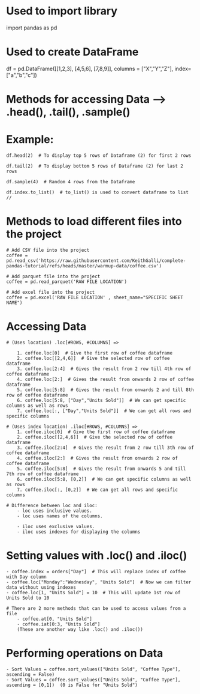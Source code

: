 # Used to import library
import pandas as pd 

# Used to create DataFrame 
df = pd.DataFrame([[1,2,3], [4,5,6], [7,8,9]], columns = ["X","Y","Z"], index=["a","b","c"]) 

# Methods for accessing Data --> .head(), .tail(), .sample()   
# Example:
    df.head(2)  # To display top 5 rows of Dataframe (2) for first 2 rows

    df.tail(2)  # To display bottom 5 rows of Dataframe (2) for last 2 rows

    df.sample(4)  # Random 4 rows from the Dataframe

    df.index.to_list()  # to_list() is used to convert dataframe to list  //

# Methods to load different files into the project

    # Add CSV file into the project
    coffee = pd.read_csv('https://raw.githubusercontent.com/KeithGalli/complete-pandas-tutorial/refs/heads/master/warmup-data/coffee.csv')

    # Add parquet file into the project
    coffee = pd.read_parquet('RAW FILE LOCATION') 

    # Add excel file into the project
    coffee = pd.excel('RAW FILE LOCATION' , sheet_name="SPECIFIC SHEET NAME")

# Accessing Data
    # (Uses location) .loc[#ROWS, #COLUMNS] =>

        1. coffee.loc[0]  # Give the first row of coffee dataframe 
        2. coffee.loc[[2,4,6]]  # Give the selected row of coffee dataframe
        3. coffee.loc[2:4]  # Gives the result from 2 row till 4th row of coffee dataframe
        4. coffee.loc[2:]  # Gives the result from onwards 2 row of coffee dataframe
        5. coffee.loc[5:8]  # Gives the result from onwards 2 and till 8th row of coffee dataframe
        6. coffee.loc[5:8, ["Day","Units Sold"]]  # We can get specific columns as well as rows
        7. coffee.loc[:, ["Day","Units Sold"]]  # We can get all rows and specific columns
    
    # (Uses index location) .iloc[#ROWS, #COLUMNS] =>
        1. coffee.iloc[0]  # Give the first row of coffee dataframe 
        2. coffee.iloc[[2,4,6]]  # Give the selected row of coffee dataframe
        3. coffee.iloc[2:4]  # Gives the result from 2 row till 3th row of coffee dataframe
        4. coffee.iloc[2:]  # Gives the result from onwards 2 row of coffee dataframe
        5. coffee.iloc[5:8]  # Gives the result from onwards 5 and till 7th row of coffee dataframe
        6. coffee.iloc[5:8, [0,2]]  # We can get specific columns as well as rows
        7. coffee.iloc[:, [0,2]]  # We can get all rows and specific columns

    # Difference between loc and iloc:
        - loc uses inclusive values.
        - loc uses names of the columns.

        - iloc uses exclusive values.
        - iloc uses indexes for displaying the columns

# Setting values with .loc() and .iloc()
    - coffee.index = orders["Day"]  # This will replace index of coffee with Day column
    - coffee.loc["Monday":"Wednesday", "Units Sold"]  # Now we can filter data without using indexes
    - coffee.loc[1, "Units Sold"] = 10  # This will update 1st row of Units Sold to 10

    # There are 2 more methods that can be used to access values from a file
        - coffee.at[0, "Units Sold"]
        - coffee.iat[0:3, "Units Sold"]
        (These are another way like .loc() and .iloc())

# Performing operations on Data
    - Sort Values = coffee.sort_values(["Units Sold", "Coffee Type"], ascending = False)
    - Sort Values = coffee.sort_values(["Units Sold", "Coffee Type"], ascending = [0,1])  (0 is False for "Units Sold")
    
